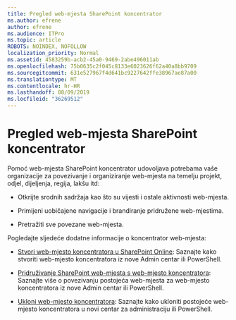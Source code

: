```yaml
---
title: Pregled web-mjesta SharePoint koncentrator
ms.author: efrene
author: efrene
ms.audience: ITPro
ms.topic: article
ROBOTS: NOINDEX, NOFOLLOW
localization_priority: Normal
ms.assetid: 4583259b-acb2-45a0-9469-2abe496011ab
ms.openlocfilehash: 75b0635c2f045c8133e6023626f62a40a8bb9709
ms.sourcegitcommit: 631e527967f4d641bc9227642ffe38967ae87a00
ms.translationtype: MT
ms.contentlocale: hr-HR
ms.lasthandoff: 08/09/2019
ms.locfileid: "36269512"
---
```

# <a name="sharepoint-hub-sites-overview"></a>Pregled web-mjesta SharePoint koncentrator

Pomoć web-mjesta SharePoint koncentrator udovoljava potrebama vaše organizacije za povezivanje i organiziranje web-mjesta na temelju projekt, odjel, dijeljenja, regija, lakšu itd:

- Otkrijte srodnih sadržaja kao što su vijesti i ostale aktivnosti web-mjesta.

- Primijeni uobičajene navigacije i brandiranje pridružene web-mjestima. 

- Pretražiti sve povezane web-mjesta.

Pogledajte sljedeće dodatne informacije o koncentrator web-mjesta:
- [Stvori web-mjesto koncentratora u SharePoint Online](https://docs.microsoft.com/sharepoint/create-hub-site): Saznajte kako stvoriti web-mjesto koncentratora iz nove Admin centar ili PowerShell.

- [Pridruživanje SharePoint web-mjesta s web-mjesto koncentratora](https://support.office.com/article/associate-a-sharepoint-site-with-a-hub-site-ae0009fd-af04-4d3d-917d-88edb43efc05): Saznajte više o povezivanju postojeća web-mjesta za web-mjesto koncentratora iz nove Admin centar ili PowerShell.

- [Ukloni web-mjesto koncentratora](https://docs.microsoft.com/sharepoint/remove-hub-site): Saznajte kako ukloniti postojeće web-mjesto koncentratora u novi centar za administraciju ili PowerShell.


